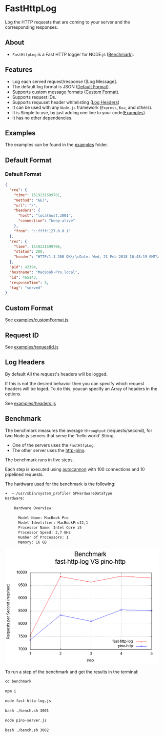 # FastHttpLog

Log the HTTP requests that are coming to your server and the corresponding responses.

## About

- `FastHttpLog` is a Fast HTTP logger for NODE.js ([Benchmark](#benchmark)).

## Features

- Log each served request/response ([Log Message].
- The default log format is JSON ([Default Format](#default-format)).
- Supports custom message formats ([Custom Format](#custom-format)).
- Supports request IDs.
- Supports requuset header whitelisting ([Log Headers](#log-headers))
- It can be used with any `Node.js` framework (`Express`, `Koa`, and others).
- It is Simple to use, by just adding one line to your code([Examples](#examples)).
- It has no other dependencies. 

<a name="examples"></a>
## Examples

The examples can be found in the [examples](https://github.com/pmatzavin/fast-http-log/tree/master/examples) folder.

<a name="default-format"></a>
## Default Format

### Default Format

```json
{
  "req": {
    "time": 1519231699701,
    "method": "GET",
    "url": "/",
    "headers": {
      "host": "localhost:3001",
      "connection": "keep-alive"
    },
    "from": "::ffff:127.0.0.1"
  },
  "res": {
    "time": 1519231699706,
    "status": 200,
    "header": "HTTP/1.1 200 OK\r\nDate: Wed, 21 Feb 2018 16:48:19 GMT\r\nConnection: keep-alive\r\nContent-Length: 11\r\n\r\n"
  },
  "pid": 42394,
  "hostname": "MacBook-Pro.local",
  "id": 465143,
  "responseTime": 5,
  "tag": "served"
}
```

<a name="custom-format"></a>
## Custom Format

See [examples/customFormat.js](https://github.com/pmatzavin/fast-http-log/blob/master/examples/customFormat.js)

<a name="request-id"></a>
## Request ID

See [examples/requestId.js](https://github.com/pmatzavin/fast-http-log/blob/master/examples/requestId.js)

<a name="log-headers"></a>
## Log Headers

By default All the request's headers will be logged.

If this is not the desired behavior then you can specify which request headers will be loged.
To do this, youcan specify an Array of headers in the options.

See [examples/headers.js](https://github.com/pmatzavin/fast-http-log/blob/master/examples/headers.js)

<a name="benchmark"></a>
## Benchmark

The benchmark measures the average `throughput` (requests/second),
for two Node.js servers that serve the 'hello world' String.

- One of the servers uses the `FastHttpLog`.
- The other server uses the [http-pino](https://github.com/pinojs/pino-http).

The benchmark runs in five steps.

Each step is executed using [autocannon](https://www.npmjs.com/package/autocannon) with 100 connections and 10 pipelined requests.

The hardware used for the benchmark is the following:

```
➜  ~ /usr/sbin/system_profiler SPHardwareDataType
Hardware:

    Hardware Overview:

      Model Name: MacBook Pro
      Model Identifier: MacBookPro12,1
      Processor Name: Intel Core i5
      Processor Speed: 2,7 GHz
      Number of Processors: 1
      Memory: 16 GB
```

![alt text](https://raw.githubusercontent.com/pmatzavin/fast-http-log/master/benchmark/reports/report-plot.png)

To run a step of the benchmark and get the results in the terminal:

```
cd benchmark

npm i

node fast-http-log.js

bash ./bench.sh 3001

node pino-server.js

bash ./bench.sh 3002
```
